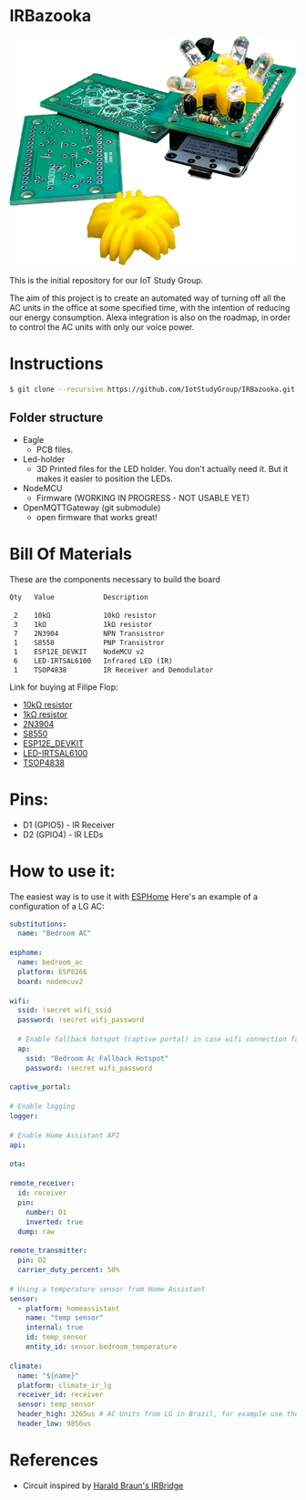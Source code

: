 # IRBazooka

![Alt text](/images/board_25.png)

This is the initial repository for our IoT Study Group.

The aim of this project is to create an automated way of turning off all the AC units in the office at some specified time, with the intention of reducing our energy consumption. Alexa integration is also on the roadmap, in order to control the AC units with only our voice power.

# Instructions

```bash
$ git clone --recursive https://github.com/IotStudyGroup/IRBazooka.git
```

## Folder structure

- Eagle
  - PCB files.
- Led-holder
  - 3D Printed files for the LED holder. You don't actually need it. But it makes it easier to position the LEDs.
- NodeMCU
  - Firmware (WORKING IN PROGRESS - NOT USABLE YET)
- OpenMQTTGateway (git submodule)
  - open firmware that works great!

# Bill Of Materials
These are the components necessary to build the board
```
Qty   Value            Description

 2    10kΩ             10kΩ resistor
 3    1kΩ              1kΩ resistor
 7    2N3904           NPN Transistror
 1    S8550            PNP Transistror
 1    ESP12E_DEVKIT    NodeMCU v2
 6    LED-IRTSAL6100   Infrared LED (IR)
 1    TSOP4838         IR Receiver and Demodulator
 ```
 Link for buying at Filipe Flop:<br>
 * [10kΩ resistor](https://www.filipeflop.com/produto/resistor-10k%CF%89-14w-x20-unidades/)<br>
 * [1kΩ resistor](https://www.filipeflop.com/produto/resistor-1k%CF%89-14w-x20-unidades/)<br>
 * [2N3904](https://www.filipeflop.com/produto/transistor-2n3904-npn-x10-unidades/)<br>
 * [S8550](https://www.filipeflop.com/produto/transistor-s8550-pnp-x10-unidades/)<br>
 * [ESP12E_DEVKIT](https://www.filipeflop.com/produto/modulo-wifi-esp8266-nodemcu-esp-12/)<br>
 * [LED-IRTSAL6100](https://www.filipeflop.com/produto/led-emissor-infravermelho-ir-5mm/)<br>
 * [TSOP4838](https://www.filipeflop.com/produto/receptor-infravermelho-ir-tsop4838/)<br>

# Pins:
- D1 (GPIO5) - IR Receiver
- D2 (GPIO4) - IR LEDs

# How to use it:
The easiest way is to use it with [ESPHome](https://esphome.io/index.html)
Here's an example of a configuration of a LG AC:
```yaml
substitutions:
  name: "Bedroom AC"

esphome:
  name: bedroom_ac
  platform: ESP8266
  board: nodemcuv2

wifi:
  ssid: !secret wifi_ssid
  password: !secret wifi_password

  # Enable fallback hotspot (captive portal) in case wifi connection fails
  ap:
    ssid: "Bedroom Ac Fallback Hotspot"
    password: !secret wifi_password

captive_portal:

# Enable logging
logger:

# Enable Home Assistant API
api:

ota:

remote_receiver:
  id: receiver
  pin:
    number: D1
    inverted: true
  dump: raw

remote_transmitter:
  pin: D2
  carrier_duty_percent: 50%

# Using a temperature sensor from Home Assistant
sensor:
  - platform: homeassistant
    name: "temp sensor"
    internal: true
    id: temp_sensor
    entity_id: sensor.bedroom_temperature

climate:
  name: "${name}"
  platform: climate_ir_lg
  receiver_id: receiver
  sensor: temp_sensor
  header_high: 3265us # AC Units from LG in Brazil, for example use these timings
  header_low: 9856us
```

# References
- Circuit inspired by [Harald Braun's IRBridge](https://www.hackster.io/har-bra/irbridge-controlling-ir-devices-via-alexa-web-interface-66ca06)
